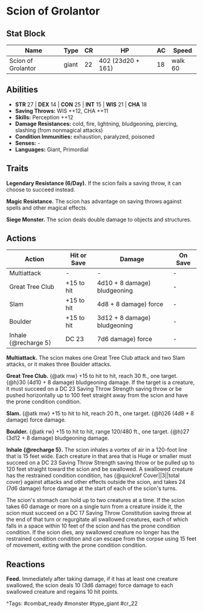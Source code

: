 # Scion of Grolantor

## Stat Block

| Name | Type | CR | HP | AC | Speed |
|------|------|----|----|----|-------|
| Scion of Grolantor | giant | 22 | 402 (23d20 + 161) | 18 | walk 60 |

## Abilities

- **STR** 27 | **DEX** 14 | **CON** 25 | **INT** 15 | **WIS** 21 | **CHA** 18
- **Saving Throws:** WIS ++12, CHA ++11  
- **Skills:** Perception ++12  
- **Damage Resistances:** cold, fire, lightning, bludgeoning, piercing, slashing (from nonmagical attacks)  
- **Condition Immunities:** exhaustion, paralyzed, poisoned  
- **Senses:** -  
- **Languages:** Giant, Primordial

## Traits

**Legendary Resistance (6/Day).** If the scion fails a saving throw, it can choose to succeed instead.

**Magic Resistance.** The scion has advantage on saving throws against spells and other magical effects.

**Siege Monster.** The scion deals double damage to objects and structures.


## Actions

| Action | Hit or Save | Damage | On Save |
|--------|--------------|--------|----------|
| Multiattack | - | - | - |
| Great Tree Club | +15 to hit | 4d10 + 8 damage) bludgeoning | - |
| Slam | +15 to hit | 4d8 + 8 damage) force | - |
| Boulder | +15 to hit | 3d12 + 8 damage) bludgeoning | - |
| Inhale {@recharge 5} | DC 23 | 7d6 damage) force | - |

**Multiattack.** The scion makes one Great Tree Club attack and two Slam attacks, or it makes three Boulder attacks.

**Great Tree Club.** {@atk mw} +15 to hit to hit, reach 30 ft., one target. {@h}30 (4d10 + 8 damage) bludgeoning damage. If the target is a creature, it must succeed on a DC 23 Saving Throw Strength saving throw or be pushed horizontally up to 100 feet straight away from the scion and have the prone condition condition.

**Slam.** {@atk mw} +15 to hit to hit, reach 20 ft., one target. {@h}26 (4d8 + 8 damage) force damage.

**Boulder.** {@atk rw} +15 to hit to hit, range 120/480 ft., one target. {@h}27 (3d12 + 8 damage) bludgeoning damage.

**Inhale {@recharge 5}.** The scion inhales a vortex of air in a 120-foot line that is 15 feet wide. Each creature in that area that is Huge or smaller must succeed on a DC 23 Saving Throw Strength saving throw or be pulled up to 120 feet straight toward the scion and be swallowed. A swallowed creature has the restrained condition condition, has {@quickref Cover||3||total cover} against attacks and other effects outside the scion, and takes 24 (7d6 damage) force damage at the start of each of the scion's turns.

The scion's stomach can hold up to two creatures at a time. If the scion takes 60 damage or more on a single turn from a creature inside it, the scion must succeed on a DC 17 Saving Throw Constitution saving throw at the end of that turn or regurgitate all swallowed creatures, each of which falls in a space within 10 feet of the scion and has the prone condition condition. If the scion dies, any swallowed creature no longer has the restrained condition condition and can escape from the corpse using 15 feet of movement, exiting with the prone condition condition.

## Reactions

**Feed.** Immediately after taking damage, if it has at least one creature swallowed, the scion deals 10 (3d6 damage) force damage to each swallowed creature and regains 10 hit points.



^Tags: #combat_ready #monster #type_giant #cr_22